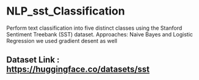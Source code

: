 # NLP_sst_Classification
Perform text classification into five distinct classes using the Stanford Sentiment Treebank (SST) dataset. Approaches: Naive Bayes and Logistic Regression
we used gradient desent as well

## Dataset Link : https://huggingface.co/datasets/sst
